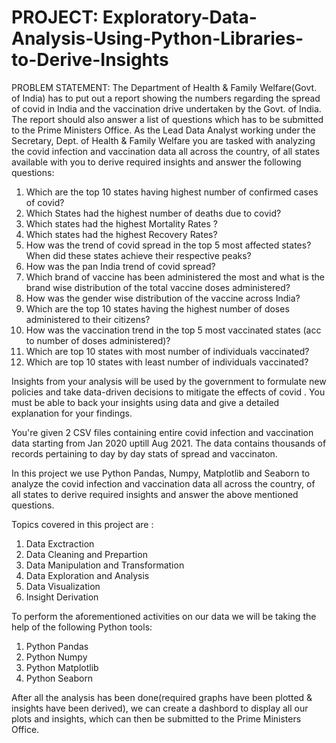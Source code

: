 # PROJECT: Exploratory-Data-Analysis-Using-Python-Libraries-to-Derive-Insights


PROBLEM STATEMENT: The Department of Health & Family Welfare(Govt. of India) has to put out a report showing the numbers regarding the spread of covid in India and the vaccination drive undertaken by the Govt. of India. The report should also answer a list of questions which has to be submitted to the Prime Ministers Office. As the Lead Data Analyst working under the Secretary, Dept. of Health & Family Welfare you are tasked with analyzing the covid infection and vaccination data all across the country, of all states available with you to derive required insights and answer the following questions:

1. Which are the top 10 states having highest number of confirmed cases of covid?
2. Which States had the highest number of deaths due to covid?
3. Which states had the highest Mortality Rates ?
4. Which states had the highest Recovery Rates?
5. How was the trend of covid spread in the top 5 most affected states? When did these states achieve their respective peaks?
6. How was the pan India trend of covid spread?
7. Which brand of vaccine has been administered the most and what is the brand wise distribution of the total vaccine doses administered?
8. How was the gender wise distribution of the vaccine across India?
9. Which are the top 10 states having the highest number of doses administered to their citizens?
10. How was the vaccination trend in the top 5 most vaccinated states (acc to number of doses administered)?
11. Which are top 10 states with most number of individuals vaccinated? 
12. Which are top 10 states with least number of individuals vaccinated?


Insights from your analysis will be used by the government to formulate new policies and take data-driven decisions to mitigate the effects of covid . You must be able to back your insights using data and give a detailed explanation for your findings.

You're given 2 CSV files containing entire covid infection and vaccination data starting from Jan 2020 uptill Aug 2021. The data contains thousands of records pertaining to day by day stats of spread and vaccinaton.

In this project we use Python Pandas, Numpy, Matplotlib and Seaborn to analyze the covid infection and vaccination data all across the country, of all states to derive required insights and answer the above mentioned questions.


Topics covered in this project are :

1. Data Exctraction
2. Data Cleaning and Prepartion
3. Data Manipulation and Transformation
4. Data Exploration and Analysis
5. Data Visualization
6. Insight Derivation

To perform the aforementioned activities on our data we will be taking the help of the following Python tools:

1. Python Pandas
2. Python Numpy
3. Python Matplotlib
4. Python Seaborn


After all the analysis has been done(required graphs have been plotted & insights have been derived), we can create a dashbord to display all our plots and insights, which can then be submitted to the Prime Ministers Office. 
